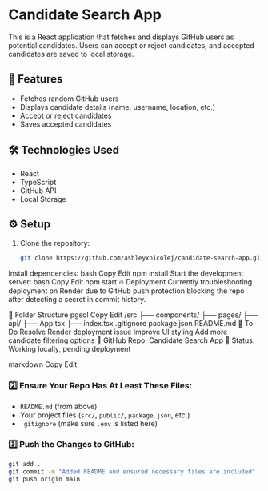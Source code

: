 # Candidate Search App  

This is a React application that fetches and displays GitHub users as potential candidates. Users can accept or reject candidates, and accepted candidates are saved to local storage.

## 🚀 Features
- Fetches random GitHub users  
- Displays candidate details (name, username, location, etc.)  
- Accept or reject candidates  
- Saves accepted candidates  

## 🛠️ Technologies Used
- React  
- TypeScript  
- GitHub API  
- Local Storage  

## ⚙️ Setup
1. Clone the repository:  
   ```bash
   git clone https://github.com/ashleyxnicolej/candidate-search-app.git
   
Install dependencies:
bash
Copy
Edit
npm install
Start the development server:
bash
Copy
Edit
npm start
🔥 Deployment
Currently troubleshooting deployment on Render due to GitHub push protection blocking the repo after detecting a secret in commit history.

📂 Folder Structure
pgsql
Copy
Edit
/src
  ├── components/
  ├── pages/
  ├── api/
  ├── App.tsx
  ├── index.tsx
.gitignore
package.json
README.md
📌 To-Do
 Resolve Render deployment issue
 Improve UI styling
 Add more candidate filtering options
📌 GitHub Repo: Candidate Search App
📌 Status: Working locally, pending deployment

markdown
Copy
Edit

### 2️⃣ **Ensure Your Repo Has At Least These Files:**  
- `README.md` (from above)  
- Your project files (`src/`, `public/`, `package.json`, etc.)  
- `.gitignore` (make sure `.env` is listed here)  

### 3️⃣ **Push the Changes to GitHub:**  
```bash
git add .
git commit -m "Added README and ensured necessary files are included"
git push origin main
